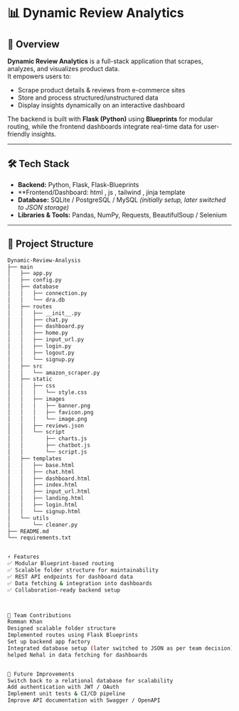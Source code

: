 # 📊 Dynamic Review Analytics

## 📌 Overview  
**Dynamic Review Analytics** is a full-stack application that scrapes, analyzes, and visualizes product data.  
It empowers users to:  
- Scrape product details & reviews from e-commerce sites  
- Store and process structured/unstructured data  
- Display insights dynamically on an interactive dashboard  

The backend is built with **Flask (Python)** using **Blueprints** for modular routing, while the frontend dashboards integrate real-time data for user-friendly insights.  

---

## 🛠 Tech Stack  

- **Backend:** Python, Flask, Flask-Blueprints  
- **Frontend/Dashboard: html , js , tailwind , jinja template  
- **Database:** SQLite / PostgreSQL / MySQL *(initially setup, later switched to JSON storage)*  
- **Libraries & Tools:** Pandas, NumPy, Requests, BeautifulSoup / Selenium  

---

## 📂 Project Structure  

```bash
Dynamic-Review-Analysis
├── main
│   ├── app.py
│   ├── config.py
│   ├── database
│   │   ├── connection.py
│   │   └── dra.db
│   ├── routes
│   │   ├── __init__.py
│   │   ├── chat.py
│   │   ├── dashboard.py
│   │   ├── home.py
│   │   ├── input_url.py
│   │   ├── login.py
│   │   ├── logout.py
│   │   └── signup.py
│   ├── src
│   │   └── amazon_scraper.py
│   ├── static
│   │   ├── css
│   │   │   └── style.css
│   │   ├── images
│   │   │   ├── banner.png
│   │   │   ├── favicon.png
│   │   │   └── image.png
│   │   ├── reviews.json
│   │   └── script
│   │       ├── charts.js
│   │       ├── chatbot.js
│   │       └── script.js
│   ├── templates
│   │   ├── base.html
│   │   ├── chat.html
│   │   ├── dashboard.html
│   │   ├── index.html
│   │   ├── input_url.html
│   │   ├── landing.html
│   │   ├── login.html
│   │   └── signup.html
│   └── utils
│       └── cleaner.py
├── README.md
└── requirements.txt


⚡ Features
✅ Modular Blueprint-based routing
✅ Scalable folder structure for maintainability
✅ REST API endpoints for dashboard data
✅ Data fetching & integration into dashboards
✅ Collaboration-ready backend setup



👥 Team Contributions
Romman Khan
Designed scalable folder structure
Implemented routes using Flask Blueprints
Set up backend app factory
Integrated database setup (later switched to JSON as per team decision)
helped Nehal in data fetching for dashboards


🔮 Future Improvements
Switch back to a relational database for scalability
Add authentication with JWT / OAuth
Implement unit tests & CI/CD pipeline
Improve API documentation with Swagger / OpenAPI



